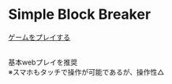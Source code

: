 # Simple Block Breaker

[ゲームをプレイする](https://warabinbin.github.io/simple-block-breaker/)　

<Br>
基本webプレイを推奨<Br>
※スマホもタッチで操作が可能であるが、操作性△




